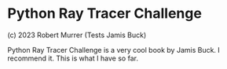 # Python Ray Tracer Challenge
(c) 2023 Robert Murrer (Tests Jamis Buck)

Python Ray Tracer Challenge is a very cool book by Jamis Buck. I recommend it. This is what I have so far.
